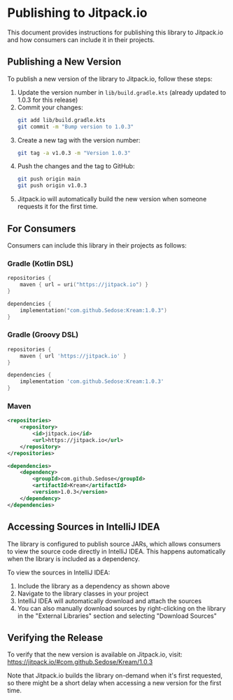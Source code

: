 # Publishing to Jitpack.io

This document provides instructions for publishing this library to Jitpack.io and how consumers can include it in their projects.

## Publishing a New Version

To publish a new version of the library to Jitpack.io, follow these steps:

1. Update the version number in `lib/build.gradle.kts` (already updated to 1.0.3 for this release)
2. Commit your changes:
   ```bash
   git add lib/build.gradle.kts
   git commit -m "Bump version to 1.0.3"
   ```
3. Create a new tag with the version number:
   ```bash
   git tag -a v1.0.3 -m "Version 1.0.3"
   ```
4. Push the changes and the tag to GitHub:
   ```bash
   git push origin main
   git push origin v1.0.3
   ```
5. Jitpack.io will automatically build the new version when someone requests it for the first time.

## For Consumers

Consumers can include this library in their projects as follows:

### Gradle (Kotlin DSL)

```kotlin
repositories {
    maven { url = uri("https://jitpack.io") }
}

dependencies {
    implementation("com.github.Sedose:Kream:1.0.3")
}
```

### Gradle (Groovy DSL)

```groovy
repositories {
    maven { url 'https://jitpack.io' }
}

dependencies {
    implementation 'com.github.Sedose:Kream:1.0.3'
}
```

### Maven

```xml
<repositories>
    <repository>
        <id>jitpack.io</id>
        <url>https://jitpack.io</url>
    </repository>
</repositories>

<dependencies>
    <dependency>
        <groupId>com.github.Sedose</groupId>
        <artifactId>Kream</artifactId>
        <version>1.0.3</version>
    </dependency>
</dependencies>
```

## Accessing Sources in IntelliJ IDEA

The library is configured to publish source JARs, which allows consumers to view the source code directly in IntelliJ IDEA. This happens automatically when the library is included as a dependency.

To view the sources in IntelliJ IDEA:
1. Include the library as a dependency as shown above
2. Navigate to the library classes in your project
3. IntelliJ IDEA will automatically download and attach the sources
4. You can also manually download sources by right-clicking on the library in the "External Libraries" section and selecting "Download Sources"

## Verifying the Release

To verify that the new version is available on Jitpack.io, visit:
https://jitpack.io/#com.github.Sedose/Kream/1.0.3

Note that Jitpack.io builds the library on-demand when it's first requested, so there might be a short delay when accessing a new version for the first time.